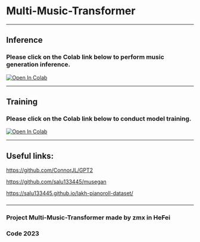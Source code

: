# Multi-Music-Transformer


***

## Inference  
### Please click on the Colab link below to perform music generation inference.

[![Open In Colab][colab-badge]][colab-notebook]

[colab-notebook]: <https://colab.research.google.com/github/zmx110110/Multi-Music-Transformer/blob/main/Inference.ipynb>
[colab-badge]: <https://colab.research.google.com/assets/colab-badge.svg>

***

## Training  
### Please click on the Colab link below to conduct model training.

[![Open In Colab][colab-badge]][colab-notebook1]

[colab-notebook1]: <https://colab.research.google.com/github/zmx110110/Multi-Music-Transformer/blob/main/Training.ipynb>
[colab-badge]: <https://colab.research.google.com/assets/colab-badge.svg>

***

## Useful links:
https://github.com/ConnorJL/GPT2

https://github.com/salu133445/musegan

https://salu133445.github.io/lakh-pianoroll-dataset/
### 
### 

***

### Project Multi-Music-Transformer made by zmx in HeFei 
###  Code 2023
